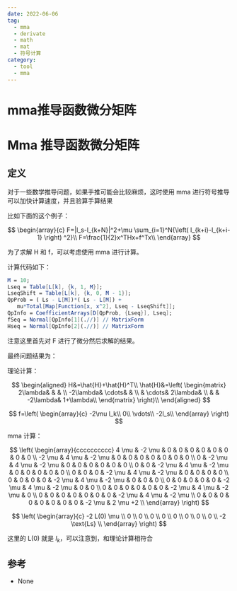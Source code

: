 ```yaml
---
date: 2022-06-06
tag:
  - mma
  - derivate
  - math
  - mat
  - 符号计算
category:
  - tool
  - mma
---
```


# mma推导函数微分矩阵

# Mma 推导函数微分矩阵

## 定义

对于一些数学推导问题，如果手推可能会比较麻烦，这时使用 mma 进行符号推导可以加快计算速度，并且验算手算结果

比如下面的这个例子：


$$
\begin{array}{c}
	F=|l_s-l_{k+N}|^2+\mu \sum_{i=1}^N{\left( l_{k+i}-l_{k+i-1} \right) ^2}\\
	F=\frac{1}{2}x^THx+f^Tx\\
\end{array}
$$

为了求解 H 和 f，可以考虑使用 mma 进行计算。

计算代码如下：

```mathematica
M = 10;
Lseq = Table[L[k], {k, 1, M}];
LseqShift = Table[L[k], {k, 0, M - 1}];
QpProb = ( Ls - L[M])*( Ls - L[M]) + 
   mu*Total[Map[Function[x, x^2], Lseq - LseqShift]];
QpInfo = CoefficientArrays[D[QpProb, {Lseq}], Lseq];
fSeq = Normal[QpInfo[1](.//)] // MatrixForm
Hseq = Normal[QpInfo[2](.//)] // MatrixForm
```

注意这里首先对 F 进行了微分然后求解的结果。

最终问题结果为：

理论计算：


$$
\begin{aligned}
	H&=\hat{H}+\hat{H}^T\\
	\hat{H}&=\left( \begin{matrix}
	2\lambda&		&		&		\\
	-2\lambda&		\cdots&		&		\\
	&		\cdots&		2\lambda&		\\
	&		&		-2\lambda&		1+\lambda\\
\end{matrix} \right)\\
\end{aligned}
$$



$$
f=\left( \begin{array}{c}
	-2\mu l_k\\
	0\\
	\vdots\\
	-2l_s\\
\end{array} \right) 
$$

mma 计算：


$$
\left(
\begin{array}{cccccccccc}
 4 \mu & -2 \mu & 0 & 0 & 0 & 0 & 0 & 0 & 0 & 0 \\
 -2 \mu & 4 \mu & -2 \mu & 0 & 0 & 0 & 0 & 0 & 0 & 0 \\
 0 & -2 \mu & 4 \mu & -2 \mu & 0 & 0 & 0 & 0 & 0 & 0 \\
 0 & 0 & -2 \mu & 4 \mu & -2 \mu & 0 & 0 & 0 & 0 & 0 \\
 0 & 0 & 0 & -2 \mu & 4 \mu & -2 \mu & 0 & 0 & 0 & 0 \\
 0 & 0 & 0 & 0 & -2 \mu & 4 \mu & -2 \mu & 0 & 0 & 0 \\
 0 & 0 & 0 & 0 & 0 & -2 \mu & 4 \mu & -2 \mu & 0 & 0 \\
 0 & 0 & 0 & 0 & 0 & 0 & -2 \mu & 4 \mu & -2 \mu & 0 \\
 0 & 0 & 0 & 0 & 0 & 0 & 0 & -2 \mu & 4 \mu & -2 \mu \\
 0 & 0 & 0 & 0 & 0 & 0 & 0 & 0 & -2 \mu & 2 \mu +2 \\
\end{array}
\right)
$$



$$
\left(
\begin{array}{c}
 -2 L(0) \mu \\
 0 \\
 0 \\
 0 \\
 0 \\
 0 \\
 0 \\
 0 \\
 0 \\
 -2 \text{Ls} \\
\end{array}
\right)
$$


这里的 L(0) 就是 $l_k$，可以注意到，和理论计算相符合

## 参考

- None

